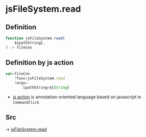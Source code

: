 # jsFileSystem.read

## Definition

```js.js
function jsFileSystem.read(
	${pathString},
) -> fileCon
```


## Definition by js action

```js.js
var=fileCon
	?func=jsFileSystem.read
	?args=
		&pathString=${String}
```

- [js action](#) is annotation-oriented language based on javascript in `CommandClick`



## Src

-> [jsFileSystem.read](https://github.com/puutaro/CommandClick/blob/master/app/src/main/java/com/puutaro/commandclick/fragment_lib/terminal_fragment/js_interface/file/JsFileSystem.kt#L38)


